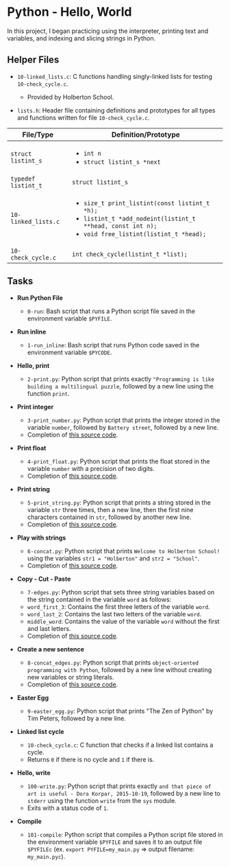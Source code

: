 # Python - Hello, World

In this project, I began practicing using the interpreter, printing text and variables, and indexing and slicing strings in Python.

## Helper Files
* `10-linked_lists.c`: C functions handling singly-linked lists for testing `10-check_cycle.c`.
  * Provided by Holberton School.

* `lists.h`: Header file containing definitions and prototypes for all types and functions written for file `10-check_cycle.c`.

| File/Type           | Definition/Prototype                                                                                                                                                         |
| ------------------- | ---------------------------------------------------------------------------------------------------------------------------------------------------------------------------- |
| `struct listint_s`  | <ul><li>`int n`</li><li>`struct listint_s *next`</li></ul>                                                                                                                   |
| `typedef listint_t` | `struct listint_s`                                                                                                                                                           |
| `10-linked_lists.c` | <ul><li>`size_t print_listint(const listint_t *h);`</li><li>`listint_t *add_nodeint(listint_t **head, const int n);`</li><li>`void free_listint(listint_t *head);`</li></ul> |
| `10-check_cycle.c`  | `int check_cycle(listint_t *list);`                                                                                                                                          |

## Tasks
* **Run Python File**
  * `0-run`: Bash script that runs a Python script file saved in the environment variable `$PYFILE`.

* **Run inline**
  * `1-run_inline`: Bash script that runs Python code saved in the environment variable `$PYCODE`.

* **Hello, print**
  * `2-print.py`: Python script that prints exactly `"Programming is like building a multilingual puzzle`, followed by a new line using the function `print`.

* **Print integer**
  * `3-print_number.py`: Python script that prints the integer stored in the variable `number`, followed by `Battery street`, followed by a new line.
  * Completion of [this source code](https://github.com/holbertonschool/0x00.py/blob/master/3-print_number.py).

* **Print float**
  * `4-print_float.py`: Python script that prints the float stored in the variable `number` with a precision of two digits.
  * Completion of [this source code](https://github.com/holbertonschool/0x00.py/blob/master/4-print_float.py).

* **Print string**
  * `5-print_string.py`: Python script that prints a string stored in the variable `str` three times, then a new line, then the first nine characters contained in `str`, followed by another new line.
  * Completion of [this source code](https://github.com/holbertonschool/0x00.py/blob/master/5-print_string.py).

* **Play with strings**
  * `6-concat.py`: Python script that prints `Welcome to Holberton School!` using the variables `str1 = "Holberton"` and `str2 = "School"`.
  * Completion of [this source code](https://github.com/holbertonschool/0x00.py/blob/master/6-concat.py).

* **Copy - Cut - Paste**
  * `7-edges.py`: Python script that sets three string variables based on the string contained in the variable `word` as follows:
  * `word_first_3`: Contains the first three letters of the variable `word`.
  * `word_last_2`: Contains the last two letters of the variable `word`.
  * `middle_word`: Contains the value of the variable `word` without the first and last letters.
  * Completion of [this source code](https://github.com/holbertonschool/0x00.py/blob/master/7-edges.py).

* **Create a new sentence**
  * `8-concat_edges.py`: Python script that prints `object-oriented programming with Python`, followed by a new line without creating new variables or string literals.
  * Completion of [this source code](https://github.com/holbertonschool/0x00.py/blob/master/8-concat_edges.py).

* **Easter Egg**
  * `9-easter_egg.py`: Python script that prints "The Zen of Python" by Tim Peters, followed by a new line.

* **Linked list cycle**
  * `10-check_cycle.c`: C function that checks if a linked list contains a cycle.
  * Returns `0` if there is no cycle and `1` if there is.

* **Hello, write**
  * `100-write.py`: Python script that prints exactly `and that piece of art is useful - Dora Korpar, 2015-10-19`, followed by a new line to `stderr` using the function `write` from the `sys` module.
  * Exits with a status code of `1`.

* **Compile**
  * `101-compile`: Python script that compiles a Python script file stored in the environment variable `$PYFILE` and saves it to an output file `$PYFILEc` (ex. `export PYFILE=my_main.py` => output filename: `my_main.pyc`).
